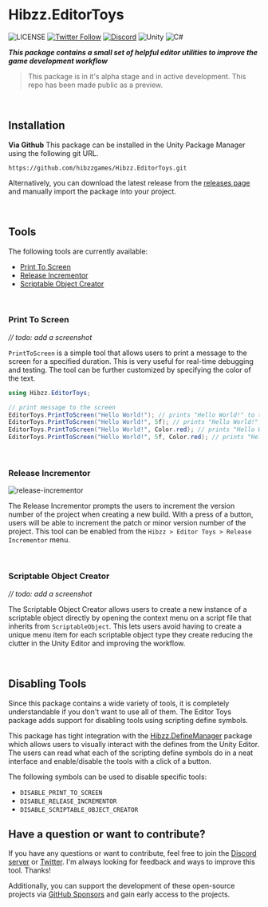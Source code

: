 # Hibzz.EditorToys
![LICENSE](https://img.shields.io/badge/LICENSE-CC--BY--4.0-ee5b32?style=for-the-badge) [![Twitter Follow](https://img.shields.io/badge/follow-%40hibzzgames-1DA1f2?logo=twitter&style=for-the-badge)](https://twitter.com/hibzzgames) [![Discord](https://img.shields.io/discord/695898694083412048?color=788bd9&label=DIscord&style=for-the-badge)](https://discord.gg/YXdJ8cZngB) ![Unity](https://img.shields.io/badge/unity-%23000000.svg?style=for-the-badge&logo=unity&logoColor=white) ![C#](https://img.shields.io/badge/c%23-%23239120.svg?style=for-the-badge&logo=c-sharp&logoColor=white)

***This package contains a small set of helpful editor utilities to improve the game development workflow***

> This package is in it's alpha stage and in active development. This repo has been made public as a preview.

<br>

## Installation
**Via Github**
This package can be installed in the Unity Package Manager using the following git URL.
```
https://github.com/hibzzgames/Hibzz.EditorToys.git
```

Alternatively, you can download the latest release from the [releases page](https://github.com/hibzzgames/Hibzz.EditorToys/releases) and manually import the package into your project.

<br>

## Tools
The following tools are currently available:
- [Print To Screen](https://github.com/hibzzgames/Hibzz.EditorToys/edit/master/README.md#print-to-screen)
- [Release Incrementor](https://github.com/hibzzgames/Hibzz.EditorToys/edit/master/README.md#release-incrementor)
- [Scriptable Object Creator](https://github.com/hibzzgames/Hibzz.EditorToys/edit/master/README.md#scriptable-object-creator)

<br>

### Print To Screen

*// todo: add a screenshot*

`PrintToScreen` is a simple tool that allows users to print a message to the screen for a specified duration. This is very useful for real-time debugging and testing. The tool can be further customized by specifying the color of the text.


```csharp
using Hibzz.EditorToys;

// print message to the screen
EditorToys.PrintToScreen("Hello World!"); // prints "Hello World!" to the screen for 1 frame
EditorToys.PrintToScreen("Hello World!", 5f); // prints "Hello World!" to the screen for 5 seconds
EditorToys.PrintToScreen("Hello World!", Color.red); // prints "Hello World!" to the screen for 1 frame in red
EditorToys.PrintToScreen("Hello World!", 5f, Color.red); // prints "Hello World!" to the screen for 5 seconds in red
```

<br>

### Release Incrementor

![release-incrementor](https://github.com/hibzzgames/Hibzz.EditorToys/assets/37605842/6ada618e-7f0a-418b-938d-9023a972fc36)

The Release Incrementor prompts the users to increment the version number of the project when creating a new build. With a press of a button, users will be able to increment the patch or minor version number of the project. This tool can be enabled from the `Hibzz > Editor Toys > Release Incrementor` menu.


<br>

### Scriptable Object Creator

*// todo: add a screenshot*

The Scriptable Object Creator allows users to create a new instance of a scriptable object directly by opening the context menu on a script file that inherits from `ScriptableObject`. This lets users avoid having to create a unique menu item for each scriptable object type they create reducing the clutter in the Unity Editor and improving the workflow. 

<br>

## Disabling Tools
Since this package contains a wide variety of tools, it is completely understandable if you don't want to use all of them. The Editor Toys package adds support for disabling tools using scripting define symbols. 

This package has tight integration with the [Hibzz.DefineManager](https://github.com/hibzzgames/Hibzz.DefineManager) package which allows users to visually interact with the defines from the Unity Editor. The users can read what each of the scripting define symbols do in a neat interface and enable/disable the tools with a click of a button.

The following symbols can be used to disable specific tools:

- `DISABLE_PRINT_TO_SCREEN`
- `DISABLE_RELEASE_INCREMENTOR`
- `DISABLE_SCRIPTABLE_OBJECT_CREATOR`

## Have a question or want to contribute?
If you have any questions or want to contribute, feel free to join the [Discord server](https://discord.gg/YXdJ8cZngB) or [Twitter](https://twitter.com/hibzzgames). I'm always looking for feedback and ways to improve this tool. Thanks!

Additionally, you can support the development of these open-source projects via [GitHub Sponsors](https://github.com/sponsors/sliptrixx) and gain early access to the projects.

